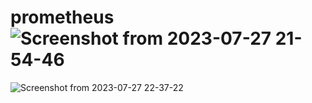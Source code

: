 # prometheus![Screenshot from 2023-07-27 21-54-46](https://github.com/SaptArm/prometheus/assets/129938847/08cde572-b97f-4c26-b84d-5bab32dbb61a)
![Screenshot from 2023-07-27 22-37-22](https://github.com/SaptArm/prometheus/assets/129938847/22c434b0-4928-48cb-b810-6debdc19516c)
